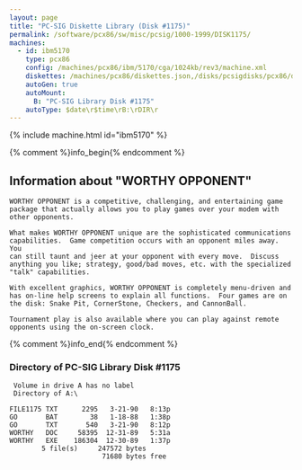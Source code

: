 ```yaml
---
layout: page
title: "PC-SIG Diskette Library (Disk #1175)"
permalink: /software/pcx86/sw/misc/pcsig/1000-1999/DISK1175/
machines:
  - id: ibm5170
    type: pcx86
    config: /machines/pcx86/ibm/5170/cga/1024kb/rev3/machine.xml
    diskettes: /machines/pcx86/diskettes.json,/disks/pcsigdisks/pcx86/diskettes.json
    autoGen: true
    autoMount:
      B: "PC-SIG Library Disk #1175"
    autoType: $date\r$time\rB:\rDIR\r
---
```


{% include machine.html id="ibm5170" %}

{% comment %}info_begin{% endcomment %}

## Information about "WORTHY OPPONENT"

    WORTHY OPPONENT is a competitive, challenging, and entertaining game
    package that actually allows you to play games over your modem with
    other opponents.
    
    What makes WORTHY OPPONENT unique are the sophisticated communications
    capabilities.  Game competition occurs with an opponent miles away.  You
    can still taunt and jeer at your opponent with every move.  Discuss
    anything you like; strategy, good/bad moves, etc. with the specialized
    "talk" capabilities.
    
    With excellent graphics, WORTHY OPPONENT is completely menu-driven and
    has on-line help screens to explain all functions.  Four games are on
    the disk: Snake Pit, CornerStone, Checkers, and CannonBall.
    
    Tournament play is also available where you can play against remote
    opponents using the on-screen clock.
{% comment %}info_end{% endcomment %}


### Directory of PC-SIG Library Disk #1175

     Volume in drive A has no label
     Directory of A:\

    FILE1175 TXT      2295   3-21-90   8:13p
    GO       BAT        38   1-18-88   1:38p
    GO       TXT       540   3-21-90   8:12p
    WORTHY   DOC     58395  12-31-89   5:31a
    WORTHY   EXE    186304  12-30-89   1:37p
            5 file(s)     247572 bytes
                           71680 bytes free
